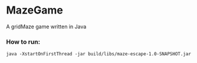 # MazeGame
A gridMaze game written in Java

### How to run:
```
java -XstartOnFirstThread -jar build/libs/maze-escape-1.0-SNAPSHOT.jar 
````